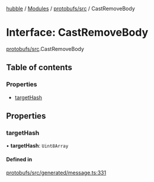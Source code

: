 [hubble](../README.md) / [Modules](../modules.md) / [protobufs/src](../modules/protobufs_src.md) / CastRemoveBody

# Interface: CastRemoveBody

[protobufs/src](../modules/protobufs_src.md).CastRemoveBody

## Table of contents

### Properties

- [targetHash](protobufs_src.CastRemoveBody.md#targethash)

## Properties

### targetHash

• **targetHash**: `Uint8Array`

#### Defined in

[protobufs/src/generated/message.ts:331](https://github.com/vinliao/hubble/blob/f898740/packages/protobufs/src/generated/message.ts#L331)
